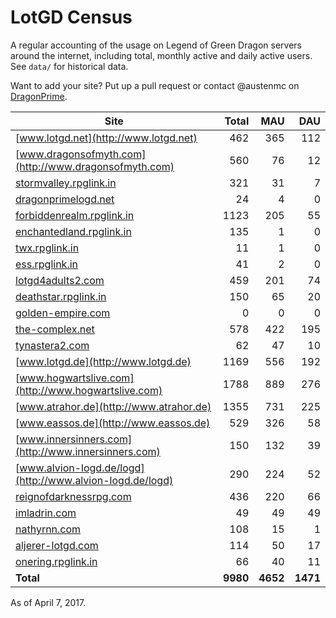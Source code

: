 # LotGD Census
A regular accounting of the usage on Legend of Green Dragon servers around the internet, including total, monthly active and daily active users. See `data/` for historical data.

Want to add your site? Put up a pull request or contact @austenmc on [DragonPrime](http://dragonprime.net).


Site | Total | MAU | DAU
--- | ---:| ---:| ---:
[www.lotgd.net](http://www.lotgd.net)|462|365|112
[www.dragonsofmyth.com](http://www.dragonsofmyth.com)|560|76|12
[stormvalley.rpglink.in](http://stormvalley.rpglink.in)|321|31|7
[dragonprimelogd.net](http://dragonprimelogd.net)|24|4|0
[forbiddenrealm.rpglink.in](http://forbiddenrealm.rpglink.in)|1123|205|55
[enchantedland.rpglink.in](http://enchantedland.rpglink.in)|135|1|0
[twx.rpglink.in](http://twx.rpglink.in)|11|1|0
[ess.rpglink.in](http://ess.rpglink.in)|41|2|0
[lotgd4adults2.com](http://lotgd4adults2.com)|459|201|74
[deathstar.rpglink.in](http://deathstar.rpglink.in)|150|65|20
[golden-empire.com](http://golden-empire.com)|0|0|0
[the-complex.net](http://the-complex.net)|578|422|195
[tynastera2.com](http://tynastera2.com)|62|47|10
[www.lotgd.de](http://www.lotgd.de)|1169|556|192
[www.hogwartslive.com](http://www.hogwartslive.com)|1788|889|276
[www.atrahor.de](http://www.atrahor.de)|1355|731|225
[www.eassos.de](http://www.eassos.de)|529|326|58
[www.innersinners.com](http://www.innersinners.com)|150|132|39
[www.alvion-logd.de/logd](http://www.alvion-logd.de/logd)|290|224|52
[reignofdarknessrpg.com](http://reignofdarknessrpg.com)|436|220|66
[imladrin.com](http://imladrin.com)|49|49|49
[nathyrnn.com](http://nathyrnn.com)|108|15|1
[aljerer-lotgd.com](http://aljerer-lotgd.com)|114|50|17
[onering.rpglink.in](http://onering.rpglink.in)|66|40|11
**Total**|**9980**|**4652**|**1471**

As of April 7, 2017.
